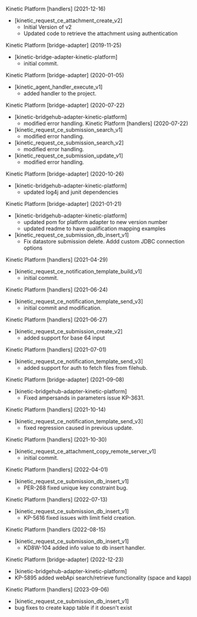 Kinetic Platform [handlers] (2021-12-16)
  * [kinetic_request_ce_attachment_create_v2]
    * Initial Version of v2
    * Updated code to retrieve the attachment using authentication
  
Kinetic Platform [bridge-adapter] (2019-11-25)
  * [kinetic-bridge-adapter-kinetic-platform]
    * initial commit.

Kinetic Platform [bridge-adapter] (2020-01-05)
  * [kinetic_agent_handler_execute_v1]
    * added handler to the project.

Kinetic Platform [bridge-adapter] (2020-07-22)
  * [kinetic-bridgehub-adapter-kinetic-platform]
    * modified error handling.
Kinetic Platform [handlers] (2020-07-22)
  * [kinetic_request_ce_submission_search_v1]
    * modified error handling.
  * [kinetic_request_ce_submission_search_v2]
    * modified error handling.
  * [kinetic_request_ce_submission_update_v1]
    * modified error handling.

Kinetic Platform [bridge-adapter] (2020-10-26)
  * [kinetic-bridgehub-adapter-kinetic-platform]
    * updated log4j and junit dependencies

Kinetic Platform [bridge-adapter] (2021-01-21)
  * [kinetic-bridgehub-adapter-kinetic-platform]
    * updated pom for platform adapter to new version number
    * updated readme to have qualification mapping examples
  * [kinetic_request_ce_submission_db_insert_v1]
    * Fix datastore submission delete. Addd custom JDBC connection options

Kinetic Platform [handlers] (2021-04-29)
  * [kinetic_request_ce_notification_template_build_v1]
    * initial commit.

Kinetic Platform [handlers] (2021-06-24)
  * [kinetic_request_ce_notification_template_send_v3]
    * initial commit and modification.

Kinetic Platform [handlers] (2021-06-27)
  * [kinetic_request_ce_submission_create_v2]
    * added support for base 64 input

Kinetic Platform [handlers] (2021-07-01)
  * [kinetic_request_ce_notification_template_send_v3]
    * added support for auth to fetch files from filehub.

Kinetic Platform [bridge-adapter] (2021-09-08)
  * [kinetic-bridgehub-adapter-kinetic-platform]
    * Fixed ampersands in parameters issue KP-3631.

Kinetic Platform [handlers] (2021-10-14)
  * [kinetic_request_ce_notification_template_send_v3]
    * fixed regression caused in previous update.  

Kinetic Platform [handlers] (2021-10-30)
  * [kinetic_request_ce_attachment_copy_remote_server_v1]
    * initial commit.

Kinetic Platform [handlers] (2022-04-01)
  * [kinetic_request_ce_submission_db_insert_v1]
    * PER-268 fixed unique key constraint bug.

Kinetic Platform [handlers] (2022-07-13)
  * [kinetic_request_ce_submission_db_insert_v1]
    * KP-5616 fixed issues with limit field creation.

Kinetic Platform [handlers (2022-08-15)
  * [kinetic_request_ce_submission_db_insert_v1]
    * KD8W-104 added info value to db insert handler.

Kinetic Platform [bridge-adapter] (2022-12-23)
  * [kinetic-bridgehub-adapter-kinetic-platform]
   * KP-5895 added webApi search/retrieve functionality (space and kapp)

Kinetic Platform [handlers] (2023-09-06)
  * [kinetic_request_ce_submission_db_insert_v1]
   * bug fixes to create kapp table if it doesn't exist
